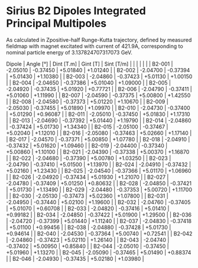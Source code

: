 Sirius B2 Dipoles Integrated Principal Multipoles
=================================================

As calculated in Zpositive-half Runge-Kutta trajectory,
defined by measured fieldmap with magnet excitated with current of 421.9A,
corresponding to nominal particle energy of 3.137824707317073 GeV.

  Dipole   |  Angle [°]   |  Dint [T.m]  |   Gint [T]   |  Sint [T/m]  |
           |              |              |              |              |
|  B2-001  |   -2.05010   |   -0.37450   |   +5.01840   |   +1.01240   |
|  B2-002  |   -2.04700   |   -0.37394   |   +5.01430   |   +1.10380   |
|  B2-003  |   -2.04860   |   -0.37423   |   +5.01130   |   +1.00150   |
|  B2-004  |   -2.04650   |   -0.37386   |   +5.01040   |   +1.09000   |
|  B2-005  |   -2.04920   |   -0.37435   |   +5.01920   |   +0.77721   |
|  B2-006  |   -2.04790   |   -0.37411   |   +5.01060   |   +1.11990   |
|  B2-007  |   -2.04590   |   -0.37375   |   +5.00800   |   +1.42550   |
|  B2-008  |   -2.04580   |   -0.37373   |   +5.01220   |   +1.10670   |
|  B2-009  |   -2.05030   |   -0.37455   |   +5.01890   |   +1.09970   |
|  B2-010  |   -2.04730   |   -0.37400   |   +5.01290   |   +0.96087   |
|  B2-011  |   -2.05010   |   -0.37450   |   +5.01830   |   +1.17310   |
|  B2-013  |   -2.04690   |   -0.37392   |   +5.01440   |   +1.19790   |
|  B2-014  |   -2.04860   |   -0.37424   |   +5.01730   |   +1.34340   |
|  B2-015  |   -2.05100   |   -0.37467   |   +5.02040   |   +1.12010   |
|  B2-016  |   -2.05080   |   -0.37463   |   +5.02660   |   +1.17140   |
|  B2-017  |   -2.04570   |   -0.37371   |   +5.00850   |   +1.07780   |
|  B2-018  |   -2.04910   |   -0.37432   |   +5.01620   |   +1.09460   |
|  B2-019  |   -2.04400   |   -0.37340   |   +5.00860   |   +1.10100   |
|  B2-021  |   -2.04390   |   -0.37338   |   +5.00370   |   +1.16870   |
|  B2-022  |   -2.04680   |   -0.37390   |   +5.00780   |   +1.03250   |
|  B2-023  |   -2.04790   |   -0.37410   |   +5.01500   |   +1.13970   |
|  B2-024  |   -2.04910   |   -0.37432   |   +5.02160   |   +1.23430   |
|  B2-025  |   -2.04540   |   -0.37366   |   +5.01170   |   +1.06960   |
|  B2-026  |   -2.04920   |   -0.37434   |   +5.01930   |   +1.21070   |
|  B2-027  |   -2.04780   |   -0.37409   |   +5.01250   |   +0.80632   |
|  B2-028  |   -2.04850   |   -0.37421   |   +5.01730   |   +1.13490   |
|  B2-029  |   -2.04480   |   -0.37353   |   +5.00720   |   +1.11700   |
|  B2-030  |   -2.05130   |   -0.37473   |   +5.02360   |   +1.07800   |
|  B2-031  |   -2.04950   |   -0.37440   |   +5.02100   |   +1.19600   |
|  B2-032  |   -2.04760   |   -0.37405   |   +5.01070   |   +0.60708   |
|  B2-033  |   -2.04820   |   -0.37416   |   +5.01410   |   +0.99182   |
|  B2-034  |   -2.04850   |   -0.37422   |   +5.01900   |   +1.29500   |
|  B2-036  |   -2.04720   |   -0.37399   |   +5.01440   |   +1.11240   |
|  B2-037  |   -2.04830   |   -0.37418   |   +5.01100   |   +0.99456   |
|  B2-038  |   -2.04880   |   -0.37428   |   +5.01730   |   +0.94614   |
|  B2-040  |   -2.04530   |   -0.37364   |   +5.00740   |   +0.72541   |
|  B2-042  |   -2.04860   |   -0.37423   |   +5.02110   |   +1.26140   |
|  B2-043  |   -2.04740   |   -0.37402   |   +5.00950   |   +0.85840   |
|  B2-044  |   -2.05010   |   -0.37450   |   +5.01960   |   +1.13270   |
|  B2-045  |   -2.05090   |   -0.37465   |   +5.01490   |   +0.88374   |
|  B2-046  |   -2.04930   |   -0.37435   |   +5.02180   |   +1.03980   |

